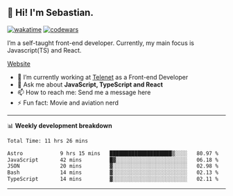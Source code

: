 ## 👋 Hi! I'm Sebastian.

[![wakatime](https://wakatime.com/badge/user/df0036c6-328a-4a39-be9b-e49417ed22a1.svg)](https://wakatime.com/@df0036c6-328a-4a39-be9b-e49417ed22a1)
[![codewars](https://www.codewars.com/users/sebavuye/badges/small)](https://www.codewars.com/users/sebavuye)

I’m a self-taught front-end developer. Currently, my main focus is Javascript(TS) and React.

[Website](https://sebastianvuye.be)

- 🔭 I’m currently working at [Telenet](https://telenet.be/) as a Front-end Developer
- 💬 Ask me about **JavaScript, TypeScript and React**
- 📫 How to reach me: Send me a message here
- ⚡ Fun fact: Movie and aviation nerd

-------

📊 **Weekly development breakdown**

<!--START_SECTION:waka-->

```txt
Total Time: 11 hrs 26 mins

Astro            9 hrs 15 mins   ████████████████████▒░░░░   80.97 %
JavaScript       42 mins         █▓░░░░░░░░░░░░░░░░░░░░░░░   06.18 %
JSON             20 mins         ▓░░░░░░░░░░░░░░░░░░░░░░░░   02.98 %
Bash             14 mins         ▓░░░░░░░░░░░░░░░░░░░░░░░░   02.13 %
TypeScript       14 mins         ▓░░░░░░░░░░░░░░░░░░░░░░░░   02.11 %
```

<!--END_SECTION:waka-->
-------
